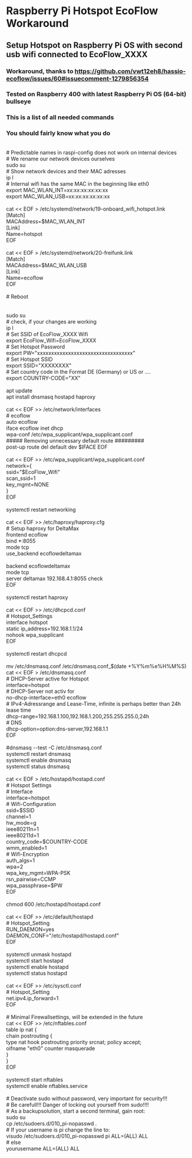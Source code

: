 # Raspberry Pi Hotspot EcoFlow Workaround
## Setup Hotspot on Raspberry Pi OS with second usb wifi connected to EcoFlow_XXXX<br>
### Workaround, thanks to https://github.com/vwt12eh8/hassio-ecoflow/issues/60#issuecomment-1279856354
### Tested on Raspberry 400 with latest Raspberry Pi OS (64-bit) bullseye<br>
### This is a list of all needed commands<br>
### You should fairly know what you do<br>
<br>
# Predictable names in raspi-config does not work on internal devices <br>
# We rename our network devices ourselves<br>
sudo su <br>
# Show network devices and their MAC adresses<br>
ip l <br>
# Internal wifi has the same MAC in the beginning like eth0 <br>
export MAC_WLAN_INT=xx:xx:xx:xx:xx:xx <br>
export MAC_WLAN_USB=xx:xx:xx:xx:xx:xx <br> 
<br>
cat << EOF > /etc/systemd/network/19-onboard_wifi_hotspot.link<br>
[Match]<br>
MACAddress=$MAC_WLAN_INT<br>
[Link]<br>
Name=hotspot<br>
EOF<br>
<br>
cat << EOF > /etc/systemd/network/20-freifunk.link<br>
[Match]<br>
MACAddress=$MAC_WLAN_USB <br>
[Link]<br>
Name=ecoflow<br>
EOF<br>
<br>
# Reboot<br>
<br>
<br>
sudo su<br>
# check, if your changes are working  <br>
ip l <br>
# Set SSID of EcoFlow_XXXX Wifi<br>
export EcoFlow_Wifi=EcoFlow_XXXX <br>
# Set Hotspot Password <br>
export PW="xxxxxxxxxxxxxxxxxxxxxxxxxxxxxxxxxx" 	<br>
# Set  Hotspot SSID <br>
export SSID="XXXXXXXX" <br>
# Set country code in the Format DE (Germany) or US or .... <br>
export COUNTRY-CODE="XX"  <br>
<br>
apt update<br>
apt install dnsmasq hostapd haproxy<br>
<br>
cat << EOF >> /etc/network/interfaces<br>
# ecoflow<br>
auto ecoflow<br>
iface ecoflow inet dhcp<br>
        wpa-conf /etc/wpa_supplicant/wpa_supplicant.conf<br>
##### Removing unnecessary default route #########<br>
post-up route del default dev $IFACE
EOF<br>
<br>
cat << EOF >> /etc/wpa_supplicant/wpa_supplicant.conf<br>
network={<br>
        ssid="$EcoFlow_Wifi"<br>
        scan_ssid=1<br>
        key_mgmt=NONE<br>
        }<br>
EOF<br>
<br>
systemctl restart networking<br>
<br>
cat << EOF >> /etc/haproxy/haproxy.cfg<br>
# Setup haproxy for DeltaMax<br>
frontend ecoflow<br>
	bind *:8055<br>
	mode tcp<br>
	use_backend ecoflowdeltamax<br>
<br>
backend ecoflowdeltamax<br>
	mode tcp<br>
	server deltamax 192.168.4.1:8055 check<br>
EOF<br>
<br>
systemctl restart haproxy<br>
<br>
cat << EOF >> /etc/dhcpcd.conf<br>
# Hotspot_Settings<br>
interface hotspot<br>
static ip_address=192.168.1.1/24<br>
nohook wpa_supplicant<br>
EOF<br>
<br>
systemctl restart dhcpcd<br>
<br>
mv /etc/dnsmasq.conf /etc/dnsmasq.conf_$(date +%Y%m%e%H%M%S)<br>
cat << EOF > /etc/dnsmasq.conf<br>
# DHCP-Server active for Hotspot<br>
interface=hotspot<br>
# DHCP-Server not activ for<br>
no-dhcp-interface=eth0 ecoflow<br>
# IPv4-Adressrange and Lease-Time, infinite is perhaps better than 24h lease time<br>
dhcp-range=192.168.1.100,192.168.1.200,255.255.255.0,24h<br>
# DNS<br>
dhcp-option=option:dns-server,192.168.1.1<br>
EOF<br>
<br>
#dnsmasq --test -C /etc/dnsmasq.conf<br>
systemctl restart dnsmasq<br>
systemctl enable dnsmasq<br>
systemctl status dnsmasq<br>
<br>
cat << EOF > /etc/hostapd/hostapd.conf<br>
# Hotspot Settings<br>
# Interface<br>
interface=hotspot<br>
# Wifi-Configuration<br>
ssid=$SSID<br>
channel=1<br>
hw_mode=g<br>
ieee80211n=1<br>
ieee80211d=1<br>
country_code=$COUNTRY-CODE<br>
wmm_enabled=1<br>
# Wifi-Encryption<br>
auth_algs=1<br>
wpa=2<br>
wpa_key_mgmt=WPA-PSK<br>
rsn_pairwise=CCMP<br>
wpa_passphrase=$PW<br>
EOF<br>
<br>
chmod 600 /etc/hostapd/hostapd.conf<br>
<br>
cat << EOF >> /etc/default/hostapd<br>
# Hotspot_Setting<br>
RUN_DAEMON=yes<br>
DAEMON_CONF="/etc/hostapd/hostapd.conf"<br>
EOF<br>
<br>
systemctl unmask hostapd<br>
systemctl start hostapd<br>
systemctl enable hostapd<br>
systemctl status hostapd<br>
<br>
cat << EOF >> /etc/sysctl.conf<br>
# Hotspot_Setting<br>
net.ipv4.ip_forward=1<br>
EOF<br>
<br>
# Minimal Firewallsettings, will be extended in the future<br>
cat << EOF >> /etc/nftables.conf<br>
table ip nat {<br>
	chain postrouting {<br>
		type nat hook postrouting priority srcnat; policy accept;<br>
		oifname "eth0" counter masquerade<br>
	}<br>
}<br>
EOF<br>
<br>
systemctl start nftables<br>
systemctl enable nftables.service<br>
<br>
# Deactivate sudo without password, very important for security!!!<br>
# Be carefull!!! Danger of locking out yourself from sudo!!!!<br>
# As a backupsolution, start a second terminal, gain root: <br>
sudo su<br>
cp /etc/sudoers.d/010_pi-nopasswd .<br>
# If your username is pi change the line to: <br>
visudo /etc/sudoers.d/010_pi-nopasswd 
pi ALL=(ALL) ALL<br>
# else<br>
yourusername ALL=(ALL) ALL<br>
